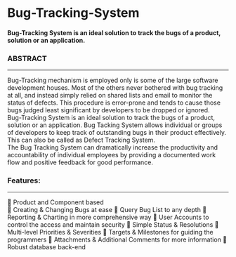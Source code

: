 <h1> Bug-Tracking-System</h1>
<h4>Bug-Tracking System is an ideal solution to track the bugs of a product, solution or an application.</h4>

<h3>ABSTRACT</h3>
<hr>
Bug-Tracking mechanism is employed only is some of the large software development houses. Most of the others never bothered with bug tracking at all, and instead simply relied on shared lists and email to monitor the status of defects. This procedure is error-prone and tends to cause those bugs judged least significant by developers to be dropped or ignored.
<br>	Bug-Tracking System is an ideal solution to track the bugs of a product, solution or an application. Bug Tacking System allows individual or groups of developers to keep track of outstanding bugs in their product effectively. This can also be called as Defect Tracking System.
<br>	The Bug Tracking System can dramatically increase the productivity and accountability of individual employees by providing a documented work flow and positive feedback for good performance.

<h3>Features:</h3>
<hr>
	Product and Component based<br/>
	Creating & Changing Bugs at ease
	Query Bug List to any depth
	Reporting & Charting in more comprehensive way
	User Accounts to control the access and maintain security
	Simple Status & Resolutions
	Multi-level Priorities & Severities
	Targets & Milestones for guiding the programmers
	Attachments & Additional Comments for more information
 Robust database back-end


